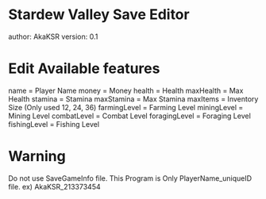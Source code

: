 # Stardew Valley Save Editor

author: AkaKSR
version: 0.1

# Edit Available features
name = Player Name
money = Money
health = Health
maxHealth = Max Health
stamina = Stamina
maxStamina = Max Stamina
maxItems = Inventory Size (Only used 12, 24, 36)
farmingLevel = Farming Level
miningLevel = Mining Level
combatLevel = Combat Level
foragingLevel = Foraging Level
fishingLevel = Fishing Level

# Warning
Do not use SaveGameInfo file.
This Program is Only PlayerName_uniqueID file.
ex) AkaKSR_213373454

